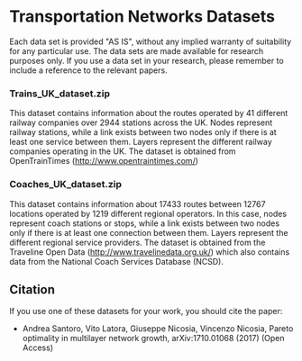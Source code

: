 # Transportation Networks Datasets
Each data set is provided "AS IS", without any implied warranty of suitability for any particular use. 
The data sets are made available for research purposes only. 
If you use a data set in your research, please remember to include a reference to the relevant papers.

### Trains_UK_dataset.zip

This dataset contains information about the routes operated by 41 different railway companies over 2944 stations across the UK.
Nodes represent railway stations, while a link exists between two nodes only if there is at least one service between them. Layers represent the different railway companies operating in the UK. 
The dataset is obtained from OpenTrainTimes (http://www.opentraintimes.com/)

### Coaches_UK_dataset.zip
This dataset contains information about 17433 routes between 12767 locations operated by 1219 different regional operators. In this case, nodes represent coach stations or stops, while a link exists between two nodes only if there is at least one
connection between them. Layers represent the different regional service providers.
The dataset is obtained from the Traveline Open Data (http://www.travelinedata.org.uk/) which also contains data from the National Coach Services Database (NCSD).



## Citation

If you use one of these datasets for your work, you should cite the paper:

- Andrea Santoro, Vito Latora, Giuseppe Nicosia, Vincenzo Nicosia, Pareto optimality in multilayer network growth, arXiv:1710.01068 (2017) (Open Access)
